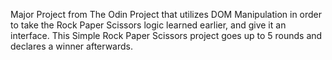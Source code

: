 Major Project from The Odin Project that utilizes DOM Manipulation in order to take the Rock Paper Scissors logic learned earlier, and give it an interface. This Simple Rock Paper Scissors project goes up to 5 rounds and declares a winner afterwards. 